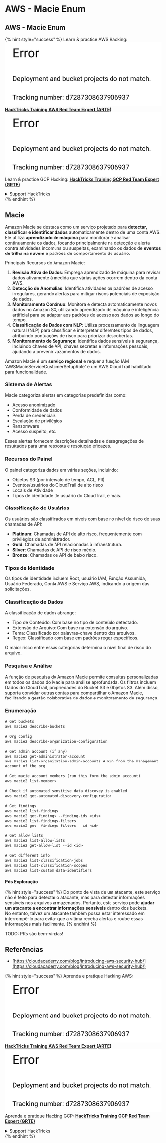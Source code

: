 # AWS - Macie Enum

## AWS - Macie Enum

{% hint style="success" %}
Learn & practice AWS Hacking:<img src="../../../../.gitbook/assets/image (1) (1).png" alt="" data-size="line">[**HackTricks Training AWS Red Team Expert (ARTE)**](https://training.hacktricks.xyz/courses/arte)<img src="../../../../.gitbook/assets/image (1) (1).png" alt="" data-size="line">\
Learn & practice GCP Hacking: <img src="../../../../.gitbook/assets/image (2).png" alt="" data-size="line">[**HackTricks Training GCP Red Team Expert (GRTE)**<img src="../../../../.gitbook/assets/image (2).png" alt="" data-size="line">](https://training.hacktricks.xyz/courses/grte)

<details>

<summary>Support HackTricks</summary>

* Check the [**subscription plans**](https://github.com/sponsors/carlospolop)!
* **Join the** 💬 [**Discord group**](https://discord.gg/hRep4RUj7f) or the [**telegram group**](https://t.me/peass) or **follow** us on **Twitter** 🐦 [**@hacktricks\_live**](https://twitter.com/hacktricks\_live)**.**
* **Share hacking tricks by submitting PRs to the** [**HackTricks**](https://github.com/carlospolop/hacktricks) and [**HackTricks Cloud**](https://github.com/carlospolop/hacktricks-cloud) github repos.

</details>
{% endhint %}

## Macie

Amazon Macie se destaca como um serviço projetado para **detectar, classificar e identificar dados** automaticamente dentro de uma conta AWS. Ele utiliza **aprendizado de máquina** para monitorar e analisar continuamente os dados, focando principalmente na detecção e alerta contra atividades incomuns ou suspeitas, examinando os dados de **eventos de trilha na nuvem** e padrões de comportamento do usuário.

Principais Recursos do Amazon Macie:

1. **Revisão Ativa de Dados**: Emprega aprendizado de máquina para revisar dados ativamente à medida que várias ações ocorrem dentro da conta AWS.
2. **Detecção de Anomalias**: Identifica atividades ou padrões de acesso irregulares, gerando alertas para mitigar riscos potenciais de exposição de dados.
3. **Monitoramento Contínuo**: Monitora e detecta automaticamente novos dados no Amazon S3, utilizando aprendizado de máquina e inteligência artificial para se adaptar aos padrões de acesso aos dados ao longo do tempo.
4. **Classificação de Dados com NLP**: Utiliza processamento de linguagem natural (NLP) para classificar e interpretar diferentes tipos de dados, atribuindo pontuações de risco para priorizar descobertas.
5. **Monitoramento de Segurança**: Identifica dados sensíveis à segurança, incluindo chaves de API, chaves secretas e informações pessoais, ajudando a prevenir vazamentos de dados.

Amazon Macie é um **serviço regional** e requer a função IAM 'AWSMacieServiceCustomerSetupRole' e um AWS CloudTrail habilitado para funcionalidade.

### Sistema de Alertas

Macie categoriza alertas em categorias predefinidas como:

* Acesso anonimizado
* Conformidade de dados
* Perda de credenciais
* Escalação de privilégios
* Ransomware
* Acesso suspeito, etc.

Esses alertas fornecem descrições detalhadas e desagregações de resultados para uma resposta e resolução eficazes.

### Recursos do Painel

O painel categoriza dados em várias seções, incluindo:

* Objetos S3 (por intervalo de tempo, ACL, PII)
* Eventos/usuários do CloudTrail de alto risco
* Locais de Atividade
* Tipos de identidade de usuário do CloudTrail, e mais.

### Classificação de Usuários

Os usuários são classificados em níveis com base no nível de risco de suas chamadas de API:

* **Platinum**: Chamadas de API de alto risco, frequentemente com privilégios de administrador.
* **Gold**: Chamadas de API relacionadas à infraestrutura.
* **Silver**: Chamadas de API de risco médio.
* **Bronze**: Chamadas de API de baixo risco.

### Tipos de Identidade

Os tipos de identidade incluem Root, usuário IAM, Função Assumida, Usuário Federado, Conta AWS e Serviço AWS, indicando a origem das solicitações.

### Classificação de Dados

A classificação de dados abrange:

* Tipo de Conteúdo: Com base no tipo de conteúdo detectado.
* Extensão de Arquivo: Com base na extensão do arquivo.
* Tema: Classificado por palavras-chave dentro dos arquivos.
* Regex: Classificado com base em padrões regex específicos.

O maior risco entre essas categorias determina o nível final de risco do arquivo.

### Pesquisa e Análise

A função de pesquisa do Amazon Macie permite consultas personalizadas em todos os dados do Macie para análise aprofundada. Os filtros incluem Dados do CloudTrail, propriedades do Bucket S3 e Objetos S3. Além disso, suporta convidar outras contas para compartilhar o Amazon Macie, facilitando a gestão colaborativa de dados e monitoramento de segurança.

### Enumeração
```
# Get buckets
aws macie2 describe-buckets

# Org config
aws macie2 describe-organization-configuration

# Get admin account (if any)
aws macie2 get-administrator-account
aws macie2 list-organization-admin-accounts # Run from the management account of the org

# Get macie account members (run this form the admin account)
aws macie2 list-members

# Check if automated sensitive data discovey is enabled
aws macie2 get-automated-discovery-configuration

# Get findings
aws macie2 list-findings
aws macie2 get-findings --finding-ids <ids>
aws macie2 list-findings-filters
aws macie2 get -findings-filters --id <id>

# Get allow lists
aws macie2 list-allow-lists
aws macie2 get-allow-list --id <id>

# Get different info
aws macie2 list-classification-jobs
aws macie2 list-classification-scopes
aws macie2 list-custom-data-identifiers
```
#### Pós Exploração

{% hint style="success" %}
Do ponto de vista de um atacante, este serviço não é feito para detectar o atacante, mas para detectar informações sensíveis nos arquivos armazenados. Portanto, este serviço pode **ajudar um atacante a encontrar informações sensíveis** dentro dos buckets.\
No entanto, talvez um atacante também possa estar interessado em interrompê-lo para evitar que a vítima receba alertas e roube essas informações mais facilmente.
{% endhint %}

TODO: PRs são bem-vindas!

## Referências

* [https://cloudacademy.com/blog/introducing-aws-security-hub/](https://cloudacademy.com/blog/introducing-aws-security-hub/)

{% hint style="success" %}
Aprenda e pratique Hacking AWS:<img src="../../../../.gitbook/assets/image (1) (1).png" alt="" data-size="line">[**HackTricks Training AWS Red Team Expert (ARTE)**](https://training.hacktricks.xyz/courses/arte)<img src="../../../../.gitbook/assets/image (1) (1).png" alt="" data-size="line">\
Aprenda e pratique Hacking GCP: <img src="../../../../.gitbook/assets/image (2).png" alt="" data-size="line">[**HackTricks Training GCP Red Team Expert (GRTE)**<img src="../../../../.gitbook/assets/image (2).png" alt="" data-size="line">](https://training.hacktricks.xyz/courses/grte)

<details>

<summary>Support HackTricks</summary>

* Confira os [**planos de assinatura**](https://github.com/sponsors/carlospolop)!
* **Junte-se ao** 💬 [**grupo do Discord**](https://discord.gg/hRep4RUj7f) ou ao [**grupo do telegram**](https://t.me/peass) ou **siga**-nos no **Twitter** 🐦 [**@hacktricks\_live**](https://twitter.com/hacktricks\_live)**.**
* **Compartilhe truques de hacking enviando PRs para os repositórios do** [**HackTricks**](https://github.com/carlospolop/hacktricks) e [**HackTricks Cloud**](https://github.com/carlospolop/hacktricks-cloud).

</details>
{% endhint %}
